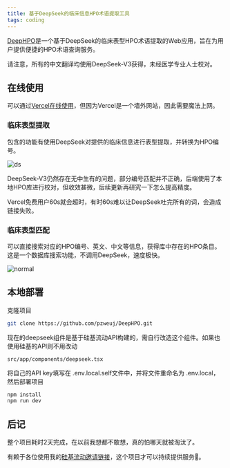 ```yaml
---
title: 基于DeepSeek的临床信息HPO术语提取工具
tags: coding
---
```


[DeepHPO](https://github.com/pzweuj/DeepHPO)是一个基于DeepSeek的临床表型HPO术语提取的Web应用，旨在为用户提供便捷的HPO术语查询服务。

请注意，所有的中文翻译均使用DeepSeek-V3获得，未经医学专业人士校对。

## 在线使用

可以通过[Vercel在线使用](https://deephpo.vercel.app/)，但因为Vercel是一个墙外网站，因此需要魔法上网。

### 临床表型提取

包含的功能有使用DeepSeek对提供的临床信息进行表型提取，并转换为HPO编号。

![ds](https://raw.githubusercontent.com/pzweuj/DeepHPO/refs/heads/main/shot_deepseek.png)

DeepSeek-V3仍然存在无中生有的问题，部分编号匹配并不正确，后端使用了本地HPO库进行校对，但收效甚微，后续更新再研究一下怎么提高精度。

Vercel免费用户60s就会超时，有时60s难以让DeepSeek吐完所有的词，会造成链接失败。

### 临床表型匹配

可以直接搜索对应的HPO编号、英文、中文等信息，获得库中存在的HPO条目。这是一个数据库搜索功能，不调用DeepSeek，速度极快。

![normal](https://raw.githubusercontent.com/pzweuj/DeepHPO/refs/heads/main/shot.png)


## 本地部署

克隆项目

```bash
git clone https://github.com/pzweuj/DeepHPO.git
```

现在的deepseek组件是基于硅基流动API构建的，需自行改造这个组件。如果也使用硅基的API则不用改动

```
src/app/components/deepseek.tsx
```

将自己的API key填写在 .env.local.self文件中，并将文件重命名为 .env.local，然后部署项目

```bash
npm install
npm run dev
```

## 后记

整个项目耗时2天完成，在以前我想都不敢想，真的怕哪天就被淘汰了。

有赖于各位使用我的[硅基流动邀请链接](https://cloud.siliconflow.cn/i/mHQgxhJC)，这个项目才可以持续提供服务🙏。
